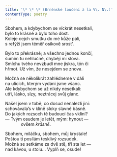 ```yaml
---
title: '\* \* \* (Brněnské loučení à la V\. N\.)'
contentType: poetry
---
```


<section>

Sbohem, a kdybychom se víckrát nesetkali,  
bylo to krásné a bylo toho dost.  
Koleje cejch smutku do mé kůže pálí,  
s refýží jsem téměř osikově srost’.

Bylo to překrásné; a všechno jednou končí,  
šumím tu nehlučně, chybějí mi slova.  
Smíchu tvého nevzbudí mne jiskra, tón či  
hřmot. Už vím, že nesejdem se znova.

Možná se několikrát zahlédneme v dáli  
na ulicích, kterým vydáni jsme všanc.  
Ale kdybychom se už nikdy nesetkali:  
utři, lásko, slzy, neztrácej svůj glanc.

Našel jsem v tobě, co dosud nenalezli jiní:  
schovávala’s v klíně sloky slavné básně.  
Do jakých rozsoch tě budoucí čas vklíní?  
— Tvým osudem je letět, mým: hynout —  
             ovšem _krásně_.

Sbohem, miláčku, sbohem, můj krystale!  
Poštou ti posílám tesklivý rozsudek.  
Možná se setkáme za dvě stě, tři sta let —  
nad kávou, u stolu… Vyplň se, osude!

</section>

